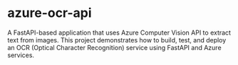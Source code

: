 # azure-ocr-api
A FastAPI-based application that uses Azure Computer Vision API to extract text from images. This project demonstrates how to build, test, and deploy an OCR (Optical Character Recognition) service using FastAPI and Azure services.
